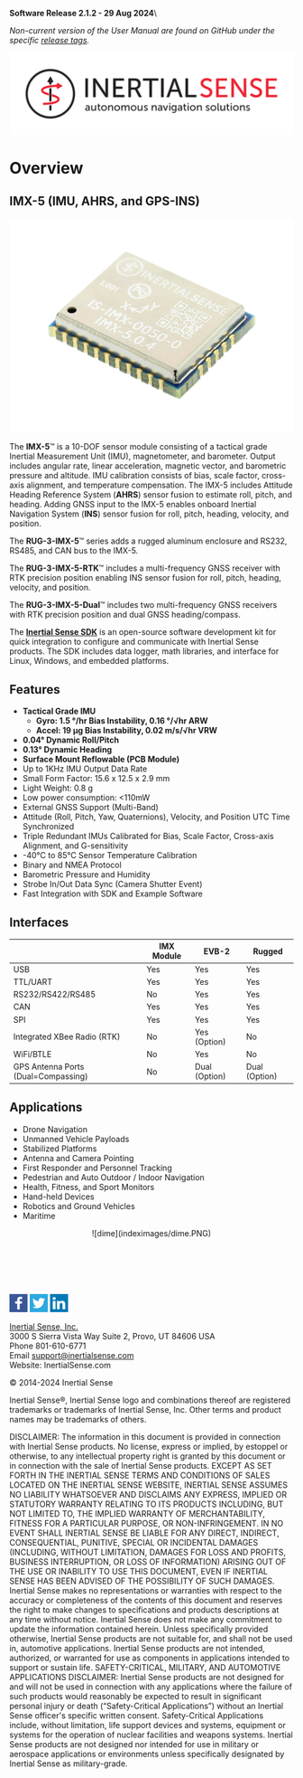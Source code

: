 **Software Release 2.1.2 - 29 Aug 2024**\
<!-- [UPDATE_RELEASE_VERSION_HERE] Update this version info at time of release. -->
*Non-current version of the User Manual are found on GitHub under the specific [*release tags*](https://github.com/inertialsense/docs.inertialsense.com/tags).*

<center>

<a href="https://inertialsense.com/">![Logo](user-manual/images/IS_LOGO_BLACK_F02.svg)</a>

</center>

# Overview

## IMX-5 (IMU, AHRS, and GPS-INS)
<center>

![](user-manual/images/IMX_5.0_800w.jpg)

</center>

The **IMX-5**™ is a 10-DOF sensor module consisting of a tactical grade Inertial Measurement Unit (IMU), magnetometer, and barometer. Output includes angular rate, linear acceleration, magnetic vector, and barometric pressure and altitude. IMU calibration consists of bias, scale factor, cross-axis alignment, and temperature compensation.  The IMX-5 includes Attitude Heading Reference System (**AHRS**) sensor fusion to estimate roll, pitch, and heading. Adding GNSS input to the IMX-5 enables onboard Inertial Navigation System (**INS**) sensor fusion for roll, pitch, heading, velocity, and position.

The **RUG-3-IMX-5**™ series adds a rugged aluminum enclosure and RS232, RS485, and CAN bus to the IMX-5.  

The **RUG-3-IMX-5-RTK**™ includes a multi-frequency GNSS receiver with RTK precision position enabling INS sensor fusion for roll, pitch, heading, velocity, and position. 

The **RUG-3-IMX-5-Dual**™ includes two multi-frequency GNSS receivers with RTK precision position and dual GNSS heading/compass.

The [**Inertial Sense SDK**](https://github.com/inertialsense/inertial-sense-sdk) is an open-source software development kit for quick integration to configure and communicate with Inertial Sense products. The SDK includes data logger, math libraries, and interface for Linux, Windows, and embedded platforms.

## Features
* **Tactical Grade IMU**
  - **Gyro: 1.5 °/hr Bias Instability, 0.16 °/√hr ARW**
  - **Accel: 19 µg Bias Instability, 0.02 m/s/√hr VRW**
* **0.04° Dynamic Roll/Pitch**
* **0.13° Dynamic Heading**
* **Surface Mount Reflowable (PCB Module)**
* Up to 1KHz IMU Output Data Rate
* Small Form Factor: 15.6 x 12.5 x 2.9 mm
* Light Weight: 0.8 g
* Low power consumption: <110mW
* External GNSS Support (Multi-Band)
* Attitude (Roll, Pitch, Yaw, Quaternions), Velocity, and Position UTC Time Synchronized
* Triple Redundant IMUs Calibrated for Bias, Scale Factor, Cross-axis Alignment, and G-sensitivity
* -40°C to 85°C Sensor Temperature Calibration
* Binary and NMEA Protocol
* Barometric Pressure and Humidity
* Strobe In/Out Data Sync (Camera Shutter Event)
* Fast Integration with SDK and Example Software

## Interfaces

|                                     | IMX Module | EVB-2         | Rugged        |
| ----------------------------------- | ---------- | ------------- | ------------- |
| USB                                 | Yes        | Yes           | Yes           |
| TTL/UART                            | Yes        | Yes           | Yes           |
| RS232/RS422/RS485                   | No         | Yes           | Yes           |
| CAN                                 | Yes        | Yes           | Yes           |
| SPI                                 | Yes        | Yes           | Yes           |
| Integrated XBee Radio (RTK)         | No         | Yes (Option)  | No            |
| WiFi/BTLE                           | No         | Yes           | No            |
| GPS Antenna Ports (Dual=Compassing) | No         | Dual (Option) | Dual (Option) |

## Applications

* Drone Navigation
* Unmanned Vehicle Payloads
* Stabilized Platforms
* Antenna and Camera Pointing
* First Responder and Personnel Tracking
* Pedestrian and Auto Outdoor / Indoor Navigation
* Health, Fitness, and Sport Monitors
* Hand-held Devices
* Robotics and Ground Vehicles
* Maritime

<center>![dime](indeximages/dime.PNG)</center>
<br>
<br>
<br>
<br>
<br>

<a href="https://www.facebook.com/inertialsense">![facebook](indeximages/facebook.png)</a>
<a href="https://twitter.com/inertialsense">![twitter](indeximages/twitter.png)</a>
<a href="https://www.linkedin.com/company/inertial-sense">![linkedin](indeximages/linkedin.png)</a>

<a href="https://inertialsense.com/">Inertial Sense, Inc.</a>
<br>3000 S Sierra Vista Way Suite 2, Provo, UT 84606 USA<br>
Phone 801-610-6771<br>
Email support@inertialsense.com<br>
Website: InertialSense.com<br>

© 2014-2024 Inertial Sense

Inertial Sense®, Inertial Sense logo and combinations thereof are registered trademarks or trademarks of Inertial Sense, Inc. Other terms and product names may be trademarks of others.

DISCLAIMER: The information in this document is provided in connection with Inertial Sense products. No license, express or implied, by estoppel or otherwise, to any intellectual property right is granted by this document or in connection with the sale of Inertial Sense products. EXCEPT AS SET FORTH IN THE INERTIAL SENSE TERMS AND CONDITIONS OF SALES LOCATED ON THE INERTIAL SENSE WEBSITE, INERTIAL SENSE ASSUMES NO LIABILITY WHATSOEVER AND DISCLAIMS ANY EXPRESS, IMPLIED OR STATUTORY WARRANTY RELATING TO ITS PRODUCTS INCLUDING, BUT NOT LIMITED TO, THE IMPLIED WARRANTY OF MERCHANTABILITY, FITNESS FOR A PARTICULAR PURPOSE, OR NON-INFRINGEMENT. IN NO EVENT SHALL INERTIAL SENSE BE LIABLE FOR ANY DIRECT, INDIRECT, CONSEQUENTIAL, PUNITIVE, SPECIAL OR INCIDENTAL DAMAGES (INCLUDING, WITHOUT LIMITATION, DAMAGES FOR LOSS AND PROFITS, BUSINESS INTERRUPTION, OR LOSS OF INFORMATION) ARISING OUT OF THE USE OR INABILITY TO USE THIS DOCUMENT, EVEN IF INERTIAL SENSE HAS BEEN ADVISED OF THE POSSIBILITY OF SUCH DAMAGES. Inertial Sense makes no representations or warranties with respect to the accuracy or completeness of the contents of this document and reserves the right to make changes to specifications and products descriptions at any time without notice. Inertial Sense does not make any commitment to update the information contained herein. Unless specifically provided otherwise, Inertial Sense products are not suitable for, and shall not be used in, automotive applications. Inertial Sense products are not intended, authorized, or warranted for use as components in applications intended to support or sustain life. SAFETY-CRITICAL, MILITARY, AND AUTOMOTIVE APPLICATIONS DISCLAIMER: Inertial Sense products are not designed for and will not be used in connection with any applications where the failure of such products would reasonably be expected to result in significant personal injury or death (“Safety-Critical Applications”) without an Inertial Sense officer's specific written consent. Safety-Critical Applications include, without limitation, life support devices and systems, equipment or systems for the operation of nuclear facilities and weapons systems. Inertial Sense products are not designed nor intended for use in military or aerospace applications or environments unless specifically designated by Inertial Sense as military-grade.
